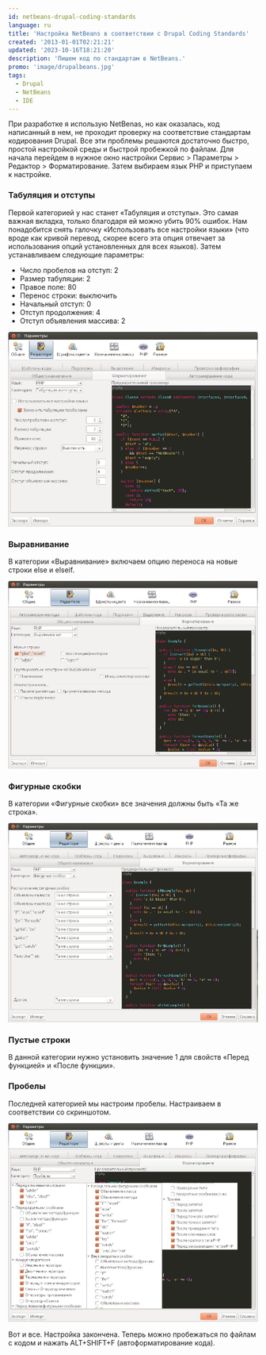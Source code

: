 ```yaml
---
id: netbeans-drupal-coding-standards
language: ru
title: 'Настройка NetBeans в соответствии с Drupal Coding Standards'
created: '2013-01-01T02:21:21'
updated: '2023-10-16T18:21:20'
description: 'Пишем код по стандартам в NetBeans.'
promo: 'image/drupalbeans.jpg'
tags:
  - Drupal
  - NetBeans
  - IDE
---
```


При разработке я использую NetBenas, но как оказалась, код написанный в нем, не
проходит проверку на соответствие стандартам кодирования Drupal. Все эти
проблемы решаются достаточно быстро, простой настройкой среды и быстрой
пробежкой по файлам. Для начала перейдем в нужное окно настройки Сервис >
Параметры > Редактор > Форматирование. Затем выбираем язык PHP и приступаем к
настройке.

### Табуляция и отступы

Первой категорией у нас станет «Табуляция и отступы». Это самая важная вкладка,
только благодаря ей можно убить 90% ошибок. Нам понадобится снять галочку
«Использовать все настройки языки» (что вроде как кривой перевод, скорее всего
эта опция отвечает за использования опций установленных для всех языков). Затем
устанавливаем следующие параметры:

- Число пробелов на отступ: 2
- Размер табуляции: 2
- Правое поле: 80
- Перенос строки: выключить
- Начальный отступ: 0
- Отступ продолжения: 4
- Отступ объявления массива: 2

![NetBeans, настройка отступов.](image/1.jpg)

### Выравнивание

В категории «Выравнивание» включаем опцию переноса на новые строки else и
elseif.

![NetBeans, выравнивание.](image/2.jpg)

### Фигурные скобки

В категории «Фигурные скобки» все значения должны быть «Та же строка».

![NetBeans, фигурные скобки.](image/3.jpg)

### Пустые строки

В данной категории нужно установить значение 1 для свойств «Перед функцией» и
«После функции».

### Пробелы

Последней категорией мы настроим пробелы. Настраиваем в соответствии со
скриншотом.

![NetBeans, пробелы.](image/4.jpg)

Вот и все. Настройка закончена. Теперь можно пробежаться по файлам с кодом и
нажать ALT+SHIFT+F (автоформатирование кода).
